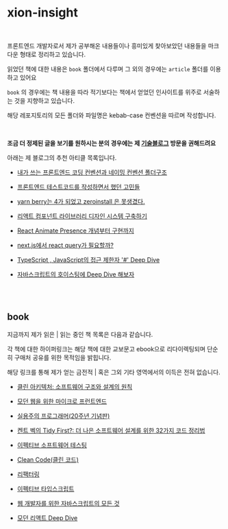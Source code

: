 # xion-insight

<br/>

프론트엔드 개발자로서 제가 공부해온 내용들이나 흥미있게 찾아보았던 내용들을 마크다운 형태로 정리하고 있습니다.

읽었던 책에 대한 내용은 `book` 폴더에서 다루며 그 외의 경우에는 `article` 폴더를 이용하고 있어요

`book` 의 경우에는 책 내용을 따라 적기보다는 책에서 얻었던 인사이트를 위주로 서술하는 것을 지향하고 있습니다.

해당 레포지토리의 모든 폴더와 파일명은 kebab-case 컨벤션을 따르며 작성합니다.

<br/>



**조금 더 정제된 글을 보기를 원하시는 분의 경우에는 제 [기술블로그](https://xionwcfm.tistory.com/category) 방문을 권해드려요**

아래는 제 블로그의 추천 아티클 목록입니다. 

- [내가 쓰는 프론트엔드 코딩 컨벤션과 네이밍 컨벤션 폴더구조](https://xionwcfm.tistory.com/459)

- [프론트엔드 테스트코드를 작성하면서 했던 고민들](https://xionwcfm.tistory.com/458)

- [yarn berry는 4가 되었고 zeroinstall 은 못생겼다.](https://xionwcfm.tistory.com/450)

- [리액트 컴포넌트 라이브러리 디자인 시스템 구축하기](https://xionwcfm.tistory.com/450)

- [React Animate Presence 개념부터 구현까지](https://xionwcfm.tistory.com/449)

- [next.js에서 react query가 필요할까?](https://xionwcfm.tistory.com/339)

- [TypeScript , JavaScript의 접근 제한자 '#' Deep Dive](https://xionwcfm.tistory.com/400)

- [자바스크립트의 호이스팅에 Deep Dive 해보자](https://xionwcfm.tistory.com/245)



<br/>
<br/>



## book

지금까지 제가 읽은 | 읽는 중인 책 목록은 다음과 같습니다.

각 책에 대한 하이퍼링크는 해당 책에 대한 교보문고 ebook으로 리다이렉팅되며 단순히 구매처 공유를 위한 목적임을 밝힙니다.

해당 링크를 통해 제가 얻는 금전적 | 혹은 그외 기타 영역에서의 이득은 전혀 없습니다.

- [클린 아키텍처: 소프트웨어 구조와 설계의 원칙](https://ebook-product.kyobobook.co.kr/dig/epd/ebook/E000003160845) 

- [모던 웹을 위한 마이크로 프런트엔드](https://ebook-product.kyobobook.co.kr/dig/epd/ebook/E000005295788)

- [실용주의 프로그래머(20주년 기념판)](https://ebook-product.kyobobook.co.kr/dig/epd/ebook/E000003160881)

- [켄트 벡의 Tidy First?: 더 나은 소프트웨어 설계를 위한 32가지 코드 정리법](https://ebook-product.kyobobook.co.kr/dig/epd/ebook/E000007501052)

- [이펙티브 소프트웨어 테스팅](https://ebook-product.kyobobook.co.kr/dig/epd/ebook/E000005264688)

- [Clean Code(클린 코드)](https://ebook-product.kyobobook.co.kr/dig/epd/ebook/E000003160816)

- [리팩터링](https://ebook-product.kyobobook.co.kr/dig/epd/ebook/E000002942430)

- [이펙티브 타입스크립트](https://ebook-product.kyobobook.co.kr/dig/epd/ebook/E000003160870)

- [웹 개발자를 위한 자바스크립트의 모든 것](https://ebook-product.kyobobook.co.kr/dig/epd/ebook/E000002912100)

- [모던 리액트 Deep Dive](https://product.kyobobook.co.kr/detail/S000210725203)



<br/>
<br/>

